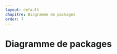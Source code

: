 ```yaml
---
layout: default
chapitre: Diagramme de packages
order: 7
---
```


# Diagramme de packages


<!-- new slide -->
